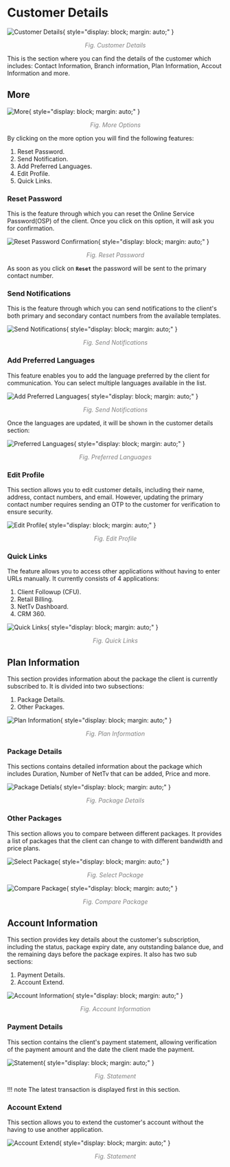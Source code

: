 # Customer Details
![Customer Details](img/customer-details.png){ style="display: block; margin: auto;" }

<div align="center">
<i style="font-size: 14px; color: grey;">Fig. Customer Details</i>
</div>

This is the section where you can find the details of the customer which includes: Contact Information, Branch information, Plan Information, Accout Information and more.

## More

![More](img/more-options.png){ style="display: block; margin: auto;" }

<div align="center">
<i style="font-size: 14px; color: grey;">Fig. More Options</i>
</div>

By clicking on the more option you will find the following features:

1. Reset Password.
1. Send Notification.
1. Add Preferred Languages.
1. Edit Profile.
1. Quick Links.

### Reset Password

This is the feature through which you can reset the Online Service Password(OSP) of the client. Once you click on this option, it will ask you for confirmation.

![Reset Password Confirmation](img/reset-password-prompt.png){ style="display: block; margin: auto;" }

<div align="center">
<i style="font-size: 14px; color: grey;">Fig. Reset Password</i>
</div>

As soon as you click on **`Reset`** the password will be sent to the primary contact number.

### Send Notifications

This is the feature through which you can send notifications to the client's both primary and secondary contact numbers from the available templates. 

![Send Notifications](img/send-notifications.png){ style="display: block; margin: auto;" }

<div align="center">
<i style="font-size: 14px; color: grey;">Fig. Send Notifications</i>
</div>

### Add Preferred Languages

This feature enables you to add the language preferred by the client for communication. You can select multiple languages available in the list.

![Add Preferred Languages](img/add-preferred-languages.png){ style="display: block; margin: auto;" }

<div align="center">
<i style="font-size: 14px; color: grey;">Fig. Send Notifications</i>
</div>

Once the languages are updated, it will be shown in the customer details section:

![Preferred Languages](img/preferred-languages.png){ style="display: block; margin: auto;" }

<div align="center">
<i style="font-size: 14px; color: grey;">Fig. Preferred Languages</i>
</div>

### Edit Profile
This section allows you to edit customer details, including their name, address, contact numbers, and email. However, updating the primary contact number requires sending an OTP to the customer for verification to ensure security.

![Edit Profile](img/edit-profile.png){ style="display: block; margin: auto;" }

<div align="center">
<i style="font-size: 14px; color: grey;">Fig. Edit Profile</i>
</div>


### Quick Links

The feature allows you to access other applications without having to enter URLs manually. It currently consists of 4 applications:

1. Client Followup (CFU).
1. Retail Billing.
1. NetTv Dashboard.
1. CRM 360.


<!-- NEED TO CHANGE IMAGE -->
![Quick Links](img/customer-quick-links.png){ style="display: block; margin: auto;" }

<div align="center">
<i style="font-size: 14px; color: grey;">Fig. Quick Links</i>
</div>

## Plan Information

This section provides information about the package the client is currently subscribed to. It is divided into two subsections: 

1. Package Details.
1. Other Packages.

![Plan Information](img/plan-information.png){ style="display: block; margin: auto;" }

<div align="center">
<i style="font-size: 14px; color: grey;">Fig. Plan Information</i>
</div>

### Package Details
 This sections contains detailed information about the package which includes Duration, Number of NetTv that can be added, Price and more.

<!-- NEED TO CHANGE IMAGE -->
![Package Detials](img/package-details.png){ style="display: block; margin: auto;" }

<div align="center">
<i style="font-size: 14px; color: grey;">Fig. Package Details</i>
</div>

<!-- NEED TO CHANGE IMAGE -->
### Other Packages
 This section allows you to compare between different packages. It provides a list of packages that the client can change to with different bandwidth and price plans.

![Select Package](img/select-package.png){ style="display: block; margin: auto;" }

<div align="center">
<i style="font-size: 14px; color: grey;">Fig. Select Package</i>
</div>

![Compare Package](img/compare-package.png){ style="display: block; margin: auto;" }

<div align="center">
<i style="font-size: 14px; color: grey;">Fig. Compare Package</i>
</div>

<!-- NEED TO CHANGE IMAGE -->

## Account Information

 This section provides key details about the customer's subscription, including the status, package expiry date, any outstanding balance due, and the remaining days before the package expires. It also has two sub sections: 

1. Payment Details.
1. Account Extend.

![Account Information](img/account-information.png){ style="display: block; margin: auto;" }

<div align="center">
<i style="font-size: 14px; color: grey;">Fig. Account Information</i>
</div>


<!-- NEED TO CHANGE IMAGE -->
### Payment Details

 This section contains the client's payment statement, allowing verification of the payment amount and the date the client made the payment.

![Statement](img/statement.png){ style="display: block; margin: auto;" }

<div align="center">
<i style="font-size: 14px; color: grey;">Fig. Statement</i>
</div>

!!! note
    The latest transaction is displayed first in this section.

### Account Extend

 This section allows you to extend the customer's account without the having to use another application.

![Account Extend](img/account-extend.png){ style="display: block; margin: auto;" }

<div align="center">
<i style="font-size: 14px; color: grey;">Fig. Statement</i>
</div>
